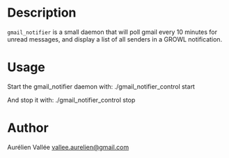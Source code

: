 Description
===========

`gmail_notifier` is a small daemon that will poll gmail every 10 minutes for unread messages,
and display a list of all senders in a GROWL notification.

Usage
=====

Start the gmail_notifier daemon with:
    ./gmail_notifier_control start

And stop it with:
    ./gmail_notifier_control stop

Author
======
Aurélien Vallée <vallee.aurelien@gmail.com>